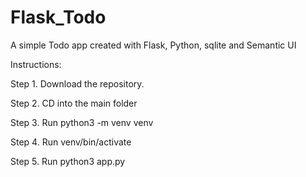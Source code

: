 # Flask_Todo
A simple Todo app created with Flask, Python, sqlite and Semantic UI

Instructions:

Step 1. Download the repository.

Step 2. CD into the main folder

Step 3. Run python3 -m venv venv  

Step 4. Run venv/bin/activate

Step 5. Run python3 app.py
